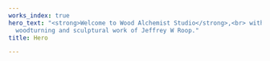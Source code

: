 ```yaml
---
works_index: true
hero_text: "<strong>Welcome to Wood Alchemist Studio</strong>,<br> with the one-off
  woodturning and sculptural work of Jeffrey W Roop."
title: Hero

---
```

<Hero :text="$page.frontmatter.hero_text" />
<WorksList />

<JournalList/>